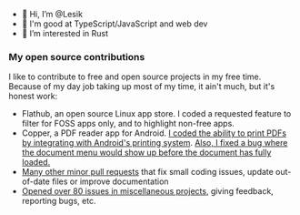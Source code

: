 - 👋 Hi, I’m @Lesik
- 💪 I'm good at TypeScript/JavaScript and web dev
- 👀 I’m interested in Rust

### My open source contributions

I like to contribute to free and open source projects in my free time. Because of my day job taking up most of my time, it ain't much, but it's honest work:

- Flathub, an open source Linux app store. I coded a requested feature to filter for FOSS apps only, and to highlight non-free apps.
- Copper, a PDF reader app for Android. [I coded the ability to print PDFs by integrating with Android's printing system](https://github.com/paride/CopperPDF/pull/7). [Also, I fixed a bug where the document menu would show up before the document has fully loaded.](https://github.com/paride/CopperPDF/pull/9/files)
- [Many other minor pull requests](https://github.com/search?q=author%3ALesik&type=pullrequests) that fix small coding issues, update out-of-date files or improve documentation
- [Opened over 80 issues in miscellaneous projects](https://github.com/search?q=author%3ALesik&type=issues), giving feedback, reporting bugs, etc.
